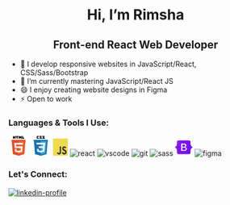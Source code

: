<h1 align="center">Hi, I’m Rimsha</h1> 
<h2 align="center">Front-end React Web Developer </h2> 

- 🔭 I develop responsive websites in JavaScript/React, CSS/Sass/Bootstrap
- 🌱 I’m currently mastering JavaScript/React JS
- 😄 I enjoy creating website designs in Figma
- ⚡ Open to work

<h3>Languages & Tools I Use:</h3>
<p>
  <img src="https://raw.githubusercontent.com/devicons/devicon/master/icons/html5/html5-original-wordmark.svg" alt="html5" width="40" height="40"/>
  <img src="https://raw.githubusercontent.com/devicons/devicon/master/icons/css3/css3-original-wordmark.svg" alt="css3" width="40" height="40"/>
  <img src="https://raw.githubusercontent.com/devicons/devicon/master/icons/javascript/javascript-original.svg" alt="javascript" width="30" height="35"/>
  <img src="https://cdn.jsdelivr.net/gh/devicons/devicon/icons/react/react-original.svg" alt="react" width="35" height="35"/>
  <img src="https://cdn.jsdelivr.net/gh/devicons/devicon/icons/vscode/vscode-original.svg" alt="vscode" width="35" height="35"/>
  <img src="https://cdn.jsdelivr.net/gh/devicons/devicon/icons/git/git-original.svg" alt="git" width="35" height="35"/>
  <img src="https://cdn.jsdelivr.net/gh/devicons/devicon/icons/sass/sass-original.svg" alt="sass" width="35" height="35"/>
  <img src="https://github.com/devicons/devicon/blob/v2.15.1/icons/bootstrap/bootstrap-original.svg" alt="bootstrap" width="35" height="35"/>
  <img src="https://cdn.jsdelivr.net/gh/devicons/devicon/icons/figma/figma-original.svg" alt="figma" width="30" height="35"/>
</p>

<h3>Let's Connect:</h3>

<p><a href="https://www.linkedin.com/in/rimsha-6b2407198" target="_blank"><img align="center" src="https://cdn.jsdelivr.net/gh/devicons/devicon/icons/linkedin/linkedin-original.svg" alt="linkedin-profile" height="auto" width="30"/></a>
</p>

